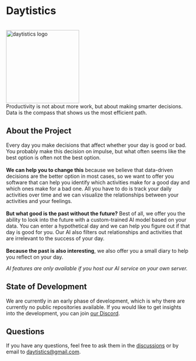 # Daytistics
<br>
<img src="https://i.imgur.com/UCNrwDj.png" alt="daytistics logo" width=200px>
<br>
Productivity is not about more work, but about making smarter decisions. Data is the compass that shows us the most efficient path.

## About the Project
Every day you make decisions that affect whether your day is good or bad. You probably make this decision on impulse, but what often seems like the best option is often not the best option.
<br><br>
**We can help you to change this** because we believe that data-driven decisions are the better option in most cases, so we want to offer you software that can help you identify which activities make for a good day and which ones make for a bad one. All you have to do is track your daily activities over time and we can visualize the relationships between your activities and your feelings. 
<br><br>
**But what good is the past without the future?** Best of all, we offer you the ability to look into the future with a custom-trained AI model based on your data. You can enter a hypothetical day and we can help you figure out if that day is good for you. Our AI also filters out relationships and activities that are irrelevant to the success of your day.
<br><br>
**Because the past is also interesting**, we also offer you a small diary to help you reflect on your day.

_AI features are only available if you host our AI service on your own server._

## State of Development
We are currently in an early phase of development, which is why there are currently no public repositories available. If you would like to get insights into the development, you can join [our Discord](https://discord.gg/ccud6VkTv8).

## Questions
If you have any questions, feel free to ask them in the [discussions](https://github.com/daytistics/daytistics-core/discussions/categories/questions) or by email to daytistics@gmail.com.
